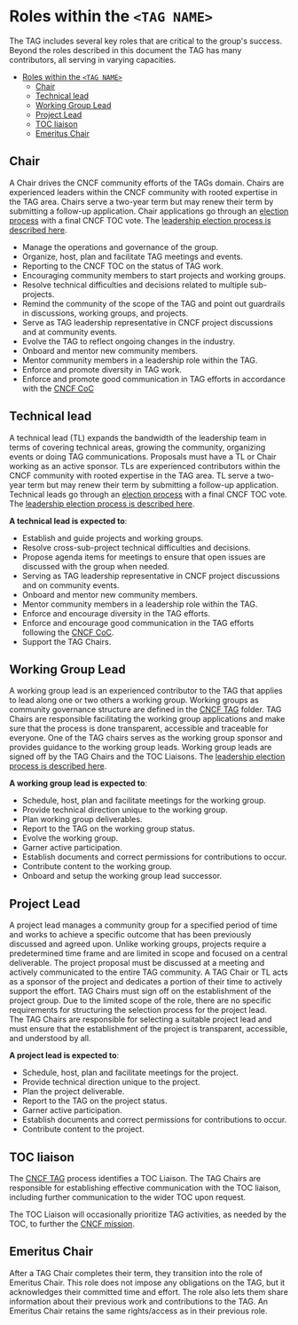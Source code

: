 # Roles within the `<TAG NAME>`

The TAG includes several key roles that are critical to the group's success.
Beyond the roles described in this document the TAG has many contributors, all serving in varying capacities.

- [Roles within the `<TAG NAME>`](#roles-within-the-tag-name)
  - [Chair](#chair)
  - [Technical lead](#technical-lead)
  - [Working Group Lead](#working-group-lead)
  - [Project Lead](#project-lead)
  - [TOC liaison](#toc-liaison)
  - [Emeritus Chair](#emeritus-chair)

## Chair

A Chair drives the CNCF community efforts of the TAGs domain.
Chairs are experienced leaders within the CNCF community with rooted expertise in the TAG area. Chairs serve a two-year term but may renew their term by submitting a follow-up application.
Chair applications go through an [election process](https://github.com/cncf/toc/blob/master/tags/cncf-tags.md#elections) with a final CNCF TOC vote.
The [leadership election process is described here](template-leadership-election-process.md#chair).

* Manage the operations and governance of the group.
* Organize, host, plan and facilitate TAG meetings and events.
* Reporting to the CNCF TOC on the status of TAG work.
* Encouraging community members to start projects and working groups.
* Resolve technical difficulties and decisions related to multiple sub-projects.
* Remind the community of the scope of the TAG and point out guardrails in discussions, working groups, and projects.
* Serve as TAG leadership representative in CNCF project discussions and at community events.
* Evolve the TAG to reflect ongoing changes in the industry.
* Onboard and mentor new community members.
* Mentor community members in a leadership role within the TAG.
* Enforce and promote diversity in TAG work.
* Enforce and promote good communication in TAG efforts in accordance with the [CNCF CoC](https://www.cncf.io/conduct/)

## Technical lead

A technical lead (TL) expands the bandwidth of the leadership team in terms of covering technical areas, growing the community, organizing events or doing TAG communications.
Proposals must have a TL or Chair working as an active sponsor.
TLs are experienced contributors within the CNCF community with rooted expertise in the TAG area. TL serve a two-year term but may renew their term by submitting a follow-up application.
Technical leads go through an [election process](https://github.com/cncf/toc/blob/master/tags/cncf-tags.md#elections) with a final CNCF TOC vote.
The [leadership election process is described here](template-leadership-election-process.md#technical-lead).

**A technical lead is expected to**:
* Establish and guide projects and working groups.
* Resolve cross-sub-project technical difficulties and decisions.
* Propose agenda items for meetings to ensure that open issues are discussed with the group when needed.
* Serving as TAG leadership representative in CNCF project discussions and on community events.
* Onboard and mentor new community members.
* Mentor community members in a leadership role within the TAG.
* Enforce and encourage diversity in the TAG efforts.
* Enforce and encourage good communication in the TAG efforts following the [CNCF CoC](https://www.cncf.io/conduct/).
* Support the TAG Chairs.

## Working Group Lead

A working group lead is an experienced contributor to the TAG that applies to lead along one or two others a working group.
Working groups as community governance structure are defined in the [CNCF TAG](https://github.com/cncf/toc/blob/master/tags) folder.
TAG Chairs are responsible facilitating the working group applications and make sure that the process is done transparent, accessible and traceable for everyone.
One of the TAG chairs serves as the working group sponsor and provides guidance to the working group leads.
Working group leads are signed off by the TAG Chairs and the TOC Liaisons.
The [leadership election process is described here](template-leadership-election-process.md#working-group-lead).

**A working group lead is expected to**:
* Schedule, host, plan and facilitate meetings for the working group.
* Provide technical direction unique to the working group.
* Plan working group deliverables.
* Report to the TAG on the working group status.
* Evolve the working group.
* Garner active participation.
* Establish documents and correct permissions for contributions to occur.
* Contribute content to the working group.
* Onboard and setup the working group lead successor.

## Project Lead

A project lead manages a community group for a specified period of time and works to achieve a specific outcome that has been previously discussed and agreed upon.
Unlike working groups, projects require a predetermined time frame and are limited in scope and focused on a central deliverable. The project proposal must be discussed at a meeting and actively communicated to the entire TAG community.
A TAG Chair or TL acts as a sponsor of the project and dedicates a portion of their time to actively support the effort.
TAG Chairs must sign off on the establishment of the project group.
Due to the limited scope of the role, there are no specific requirements for structuring the selection process for the project lead.  
The TAG Chairs are responsible for selecting a suitable project lead and must ensure that the establishment of the project is transparent, accessible, and understood by all.

**A project lead is expected to**:
* Schedule, host, plan and facilitate meetings for the project.
* Provide technical direction unique to the project.
* Plan the project deliverable.
* Report to the TAG on the project status.
* Garner active participation.
* Establish documents and correct permissions for contributions to occur.
* Contribute content to the project.

## TOC liaison

The [CNCF TAG](https://github.com/cncf/toc/blob/master/tags) process identifies a TOC Liaison.
The TAG Chairs are responsible for establishing effective communication with the TOC liaison, including further communication to the wider TOC upon request.

The TOC Liaison will occasionally prioritize TAG activities, as needed by the TOC, to further the [CNCF mission](https://github.com/cncf/foundation/blob/master/charter.md#1-mission-of-the-cloud-native-computing-foundation).

## Emeritus Chair

After a TAG Chair completes their term, they transition into the role of Emeritus Chair.
This role does not impose any obligations on the TAG, but it acknowledges their committed time and effort.
The role also lets them share information about their previous work and contributions to the TAG.
An Emeritus Chair retains the same rights/access as in their previous role.
